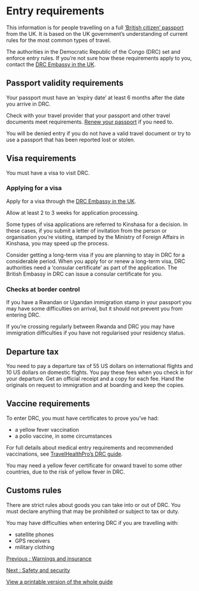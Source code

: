 # Entry requirements

This information is for people travelling on a full [‘British citizen’ passport](https://www.gov.uk/types-of-british-nationality) from the UK. It is based on the UK government’s understanding of current rules for the most common types of travel.

The authorities in the Democratic Republic of the Congo (DRC) set and enforce entry rules. If you’re not sure how these requirements apply to you, contact the [DRC Embassy in the UK](https://www.ambardc.london/d/).

## Passport validity requirements

Your passport must have an ‘expiry date’ at least 6 months after the date you arrive in DRC.

Check with your travel provider that your passport and other travel documents meet requirements. [Renew your passport](https://www.gov.uk/renew-adult-passport/renew) if you need to.

You will be denied entry if you do not have a valid travel document or try to use a passport that has been reported lost or stolen.

## Visa requirements

You must have a visa to visit DRC.

### Applying for a visa

Apply for a visa through the [DRC Embassy in the UK](https://form.ambardc.london/).

Allow at least 2 to 3 weeks for application processing.

Some types of visa applications are referred to Kinshasa for a decision. In these cases, if you submit a letter of invitation from the person or organisation you’re visiting, stamped by the Ministry of Foreign Affairs in Kinshasa, you may speed up the process.

Consider getting a long-term visa if you are planning to stay in DRC for a considerable period. When you apply for or renew a long-term visa, DRC authorities need a ‘consular certificate’ as part of the application. The British Embassy in DRC can issue a consular certificate for you.

### Checks at border control

If you have a Rwandan or Ugandan immigration stamp in your passport you may have some difficulties on arrival, but it should not prevent you from entering DRC.

If you’re crossing regularly between Rwanda and DRC you may have immigration difficulties if you have not regularised your residency status.

## Departure tax

You need to pay a departure tax of 55 US dollars on international flights and 10 US dollars on domestic flights. You pay these fees when you check in for your departure. Get an official receipt and a copy for each fee. Hand the originals on request to immigration and at boarding and keep the copies.

## Vaccine requirements

To enter DRC, you must have certificates to prove you’ve had:

* a yellow fever vaccination
* a polio vaccine, in some circumstances

For full details about medical entry requirements and recommended vaccinations, see [TravelHealthPro’s DRC guide](https://travelhealthpro.org.uk/country/63/democratic-republic-of-the-congo#Vaccine_Recommendations).

You may need a yellow fever certificate for onward travel to some other countries, due to the risk of yellow fever in DRC.

## Customs rules

There are strict rules about goods you can take into or out of DRC. You must declare anything that may be prohibited or subject to tax or duty.

You may have difficulties when entering DRC if you are travelling with:

* satellite phones
* GPS receivers
* military clothing

[Previous
:
Warnings and insurance](/foreign-travel-advice/democratic-republic-of-the-congo)

[Next
:
Safety and security](/foreign-travel-advice/democratic-republic-of-the-congo/safety-and-security)

[View a printable version of the whole guide](/foreign-travel-advice/democratic-republic-of-the-congo/print)